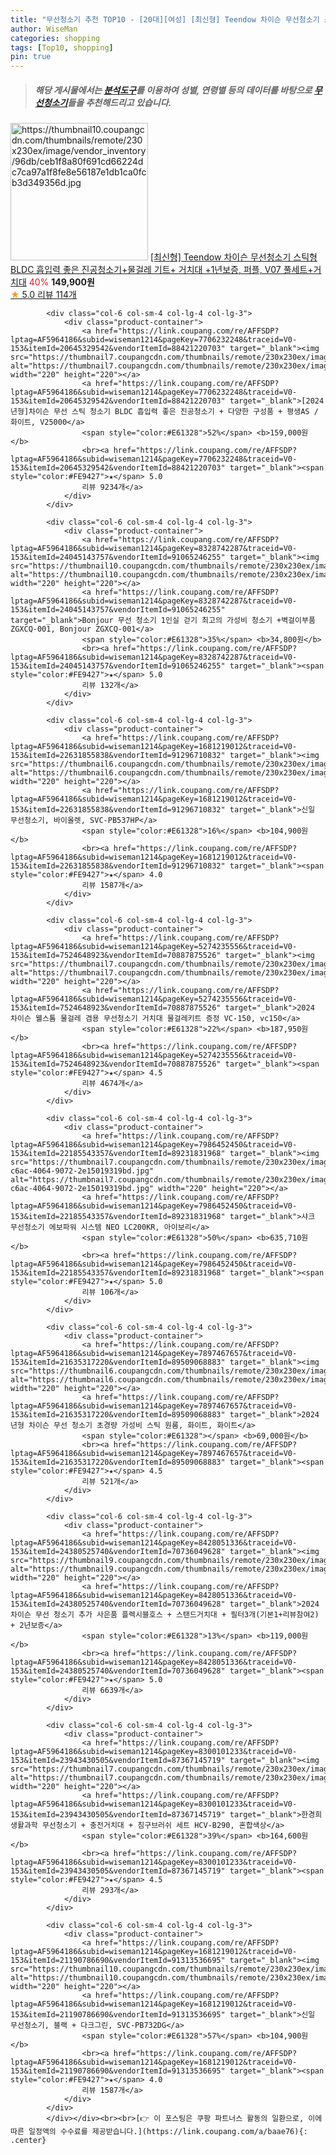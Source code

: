 ```yaml
---
title: "무선청소기 추천 TOP10 - [20대][여성] [최신형] Teendow 차이슨 무선청소기 스틱형 BLDC 흡입력 좋은 진공청소기+물걸레 기트+ 거치대 +1년보증, 퍼플, "
author: WiseMan
categories: shopping
tags: [Top10, shopping]
pin: true
---
```


> ##### 해당 게시물에서는 [**분석도구**](https://itemscout.io/)를 이용하여 **성별**, **연령별** 등의 데이터를 바탕으로 [**무선청소기**](https://link.coupang.com/a/baae76)들을 추천해드리고 있습니다.
<div class="container"><div class="row">
            <div class="col-6 col-sm-4 col-lg-4 col-lg-3">
                <div class="product-container">
                    <a href="https://link.coupang.com/re/AFFSDP?lptag=AF5964186&subid=wiseman1214&pageKey=8327421747&traceid=V0-153&itemId=24040043831&vendorItemId=90407878636" target="_blank"><img src="https://thumbnail10.coupangcdn.com/thumbnails/remote/230x230ex/image/vendor_inventory/96db/ceb1f8a80f691cd66224dc7ca97a1f8fe8e56187e1db1ca0fcb3d349356d.jpg" alt="https://thumbnail10.coupangcdn.com/thumbnails/remote/230x230ex/image/vendor_inventory/96db/ceb1f8a80f691cd66224dc7ca97a1f8fe8e56187e1db1ca0fcb3d349356d.jpg" width="220" height="220"></a>
                    <a href="https://link.coupang.com/re/AFFSDP?lptag=AF5964186&subid=wiseman1214&pageKey=8327421747&traceid=V0-153&itemId=24040043831&vendorItemId=90407878636" target="_blank">[최신형] Teendow 차이슨 무선청소기 스틱형 BLDC 흡입력 좋은 진공청소기+물걸레 기트+ 거치대 +1년보증, 퍼플, V07 풀세트+거치대</a>
                    <span style="color:#E61328">40%</span> <b>149,900원</b>
                    <br><a href="https://link.coupang.com/re/AFFSDP?lptag=AF5964186&subid=wiseman1214&pageKey=8327421747&traceid=V0-153&itemId=24040043831&vendorItemId=90407878636" target="_blank"><span style="color:#FE9427">★</span> 5.0
                    리뷰 114개</a>
                </div>
            </div>
            
            <div class="col-6 col-sm-4 col-lg-4 col-lg-3">
                <div class="product-container">
                    <a href="https://link.coupang.com/re/AFFSDP?lptag=AF5964186&subid=wiseman1214&pageKey=7706232248&traceid=V0-153&itemId=20645329542&vendorItemId=88421220703" target="_blank"><img src="https://thumbnail7.coupangcdn.com/thumbnails/remote/230x230ex/image/vendor_inventory/85ed/e444d9ced7d83aaacdf143714fbfe3582f3b2249582aa87d15318d291d7b.jpg" alt="https://thumbnail7.coupangcdn.com/thumbnails/remote/230x230ex/image/vendor_inventory/85ed/e444d9ced7d83aaacdf143714fbfe3582f3b2249582aa87d15318d291d7b.jpg" width="220" height="220"></a>
                    <a href="https://link.coupang.com/re/AFFSDP?lptag=AF5964186&subid=wiseman1214&pageKey=7706232248&traceid=V0-153&itemId=20645329542&vendorItemId=88421220703" target="_blank">[2024년형]차이슨 무선 스틱 청소기 BLDC 흡입력 좋은 진공청소기 + 다양한 구성품 + 평생AS / 화이트, V25000</a>
                    <span style="color:#E61328">52%</span> <b>159,000원</b>
                    <br><a href="https://link.coupang.com/re/AFFSDP?lptag=AF5964186&subid=wiseman1214&pageKey=7706232248&traceid=V0-153&itemId=20645329542&vendorItemId=88421220703" target="_blank"><span style="color:#FE9427">★</span> 5.0
                    리뷰 9234개</a>
                </div>
            </div>
            
            <div class="col-6 col-sm-4 col-lg-4 col-lg-3">
                <div class="product-container">
                    <a href="https://link.coupang.com/re/AFFSDP?lptag=AF5964186&subid=wiseman1214&pageKey=8328742287&traceid=V0-153&itemId=24045143757&vendorItemId=91065246255" target="_blank"><img src="https://thumbnail10.coupangcdn.com/thumbnails/remote/230x230ex/image/vendor_inventory/7f86/322400b3526639e46b66544021aa702d0b1bf8f7980c43bcdf410843ef26.jpg" alt="https://thumbnail10.coupangcdn.com/thumbnails/remote/230x230ex/image/vendor_inventory/7f86/322400b3526639e46b66544021aa702d0b1bf8f7980c43bcdf410843ef26.jpg" width="220" height="220"></a>
                    <a href="https://link.coupang.com/re/AFFSDP?lptag=AF5964186&subid=wiseman1214&pageKey=8328742287&traceid=V0-153&itemId=24045143757&vendorItemId=91065246255" target="_blank">Bonjour 무선 청소기 1인실 걷기 최고의 가성비 청소기 +벽걸이부품 ZGXCQ-001, Bonjour ZGXCQ-001</a>
                    <span style="color:#E61328">35%</span> <b>34,800원</b>
                    <br><a href="https://link.coupang.com/re/AFFSDP?lptag=AF5964186&subid=wiseman1214&pageKey=8328742287&traceid=V0-153&itemId=24045143757&vendorItemId=91065246255" target="_blank"><span style="color:#FE9427">★</span> 5.0
                    리뷰 132개</a>
                </div>
            </div>
            
            <div class="col-6 col-sm-4 col-lg-4 col-lg-3">
                <div class="product-container">
                    <a href="https://link.coupang.com/re/AFFSDP?lptag=AF5964186&subid=wiseman1214&pageKey=1681219012&traceid=V0-153&itemId=22631855838&vendorItemId=91296710832" target="_blank"><img src="https://thumbnail6.coupangcdn.com/thumbnails/remote/230x230ex/image/vendor_inventory/b42a/d0faef2fea6cc4b422599dcfce380785dc17f603093b97fbd09c2677a8bd.jpg" alt="https://thumbnail6.coupangcdn.com/thumbnails/remote/230x230ex/image/vendor_inventory/b42a/d0faef2fea6cc4b422599dcfce380785dc17f603093b97fbd09c2677a8bd.jpg" width="220" height="220"></a>
                    <a href="https://link.coupang.com/re/AFFSDP?lptag=AF5964186&subid=wiseman1214&pageKey=1681219012&traceid=V0-153&itemId=22631855838&vendorItemId=91296710832" target="_blank">신일 무선청소기, 바이올렛, SVC-PB537HP</a>
                    <span style="color:#E61328">16%</span> <b>104,900원</b>
                    <br><a href="https://link.coupang.com/re/AFFSDP?lptag=AF5964186&subid=wiseman1214&pageKey=1681219012&traceid=V0-153&itemId=22631855838&vendorItemId=91296710832" target="_blank"><span style="color:#FE9427">★</span> 4.0
                    리뷰 1587개</a>
                </div>
            </div>
            
            <div class="col-6 col-sm-4 col-lg-4 col-lg-3">
                <div class="product-container">
                    <a href="https://link.coupang.com/re/AFFSDP?lptag=AF5964186&subid=wiseman1214&pageKey=5274235556&traceid=V0-153&itemId=7524648923&vendorItemId=70887875526" target="_blank"><img src="https://thumbnail7.coupangcdn.com/thumbnails/remote/230x230ex/image/vendor_inventory/dcdd/f5da1a90ddf53811f527a1cce0684be8542f492d417e5758110afc54b100.jpg" alt="https://thumbnail7.coupangcdn.com/thumbnails/remote/230x230ex/image/vendor_inventory/dcdd/f5da1a90ddf53811f527a1cce0684be8542f492d417e5758110afc54b100.jpg" width="220" height="220"></a>
                    <a href="https://link.coupang.com/re/AFFSDP?lptag=AF5964186&subid=wiseman1214&pageKey=5274235556&traceid=V0-153&itemId=7524648923&vendorItemId=70887875526" target="_blank">2024 차이슨 웰스톰 물걸레 겸용 무선청소기 거치대 물걸레키트 증정 VC-150, vc150</a>
                    <span style="color:#E61328">22%</span> <b>187,950원</b>
                    <br><a href="https://link.coupang.com/re/AFFSDP?lptag=AF5964186&subid=wiseman1214&pageKey=5274235556&traceid=V0-153&itemId=7524648923&vendorItemId=70887875526" target="_blank"><span style="color:#FE9427">★</span> 4.5
                    리뷰 4674개</a>
                </div>
            </div>
            
            <div class="col-6 col-sm-4 col-lg-4 col-lg-3">
                <div class="product-container">
                    <a href="https://link.coupang.com/re/AFFSDP?lptag=AF5964186&subid=wiseman1214&pageKey=7986452450&traceid=V0-153&itemId=22185543357&vendorItemId=89231831968" target="_blank"><img src="https://thumbnail7.coupangcdn.com/thumbnails/remote/230x230ex/image/retail/images/2024/03/26/9/1/c9958e53-c6ac-4064-9072-2e15019319bd.jpg" alt="https://thumbnail7.coupangcdn.com/thumbnails/remote/230x230ex/image/retail/images/2024/03/26/9/1/c9958e53-c6ac-4064-9072-2e15019319bd.jpg" width="220" height="220"></a>
                    <a href="https://link.coupang.com/re/AFFSDP?lptag=AF5964186&subid=wiseman1214&pageKey=7986452450&traceid=V0-153&itemId=22185543357&vendorItemId=89231831968" target="_blank">샤크 무선청소기 에보파워 시스템 NEO LC200KR, 아이보리</a>
                    <span style="color:#E61328">50%</span> <b>635,710원</b>
                    <br><a href="https://link.coupang.com/re/AFFSDP?lptag=AF5964186&subid=wiseman1214&pageKey=7986452450&traceid=V0-153&itemId=22185543357&vendorItemId=89231831968" target="_blank"><span style="color:#FE9427">★</span> 5.0
                    리뷰 106개</a>
                </div>
            </div>
            
            <div class="col-6 col-sm-4 col-lg-4 col-lg-3">
                <div class="product-container">
                    <a href="https://link.coupang.com/re/AFFSDP?lptag=AF5964186&subid=wiseman1214&pageKey=7897467657&traceid=V0-153&itemId=21635317220&vendorItemId=89509068883" target="_blank"><img src="https://thumbnail6.coupangcdn.com/thumbnails/remote/230x230ex/image/vendor_inventory/52da/e7beafeddbf7e73d1c998e0c3d0a910d7f512d1a2ccc3814f4d1b1beafd3.jpg" alt="https://thumbnail6.coupangcdn.com/thumbnails/remote/230x230ex/image/vendor_inventory/52da/e7beafeddbf7e73d1c998e0c3d0a910d7f512d1a2ccc3814f4d1b1beafd3.jpg" width="220" height="220"></a>
                    <a href="https://link.coupang.com/re/AFFSDP?lptag=AF5964186&subid=wiseman1214&pageKey=7897467657&traceid=V0-153&itemId=21635317220&vendorItemId=89509068883" target="_blank">2024년형 차이슨 무선 청소기 초경량 가성비 스틱 원룸, 화이트, 화이트</a>
                    <span style="color:#E61328"></span> <b>69,000원</b>
                    <br><a href="https://link.coupang.com/re/AFFSDP?lptag=AF5964186&subid=wiseman1214&pageKey=7897467657&traceid=V0-153&itemId=21635317220&vendorItemId=89509068883" target="_blank"><span style="color:#FE9427">★</span> 4.5
                    리뷰 521개</a>
                </div>
            </div>
            
            <div class="col-6 col-sm-4 col-lg-4 col-lg-3">
                <div class="product-container">
                    <a href="https://link.coupang.com/re/AFFSDP?lptag=AF5964186&subid=wiseman1214&pageKey=8428051336&traceid=V0-153&itemId=24380525740&vendorItemId=70736049628" target="_blank"><img src="https://thumbnail9.coupangcdn.com/thumbnails/remote/230x230ex/image/vendor_inventory/874e/f8daaa5bd50c1ba3ee4e25d5dba24ab4d954ed21cf61fab463b0f9563a78.jpg" alt="https://thumbnail9.coupangcdn.com/thumbnails/remote/230x230ex/image/vendor_inventory/874e/f8daaa5bd50c1ba3ee4e25d5dba24ab4d954ed21cf61fab463b0f9563a78.jpg" width="220" height="220"></a>
                    <a href="https://link.coupang.com/re/AFFSDP?lptag=AF5964186&subid=wiseman1214&pageKey=8428051336&traceid=V0-153&itemId=24380525740&vendorItemId=70736049628" target="_blank">2024 차이슨 무선 청소기 추가 사은품 플렉시블호스 + 스탠드거치대 + 필터3개(기본1+리뷰참여2) + 2년보증</a>
                    <span style="color:#E61328">13%</span> <b>119,000원</b>
                    <br><a href="https://link.coupang.com/re/AFFSDP?lptag=AF5964186&subid=wiseman1214&pageKey=8428051336&traceid=V0-153&itemId=24380525740&vendorItemId=70736049628" target="_blank"><span style="color:#FE9427">★</span> 5.0
                    리뷰 6639개</a>
                </div>
            </div>
            
            <div class="col-6 col-sm-4 col-lg-4 col-lg-3">
                <div class="product-container">
                    <a href="https://link.coupang.com/re/AFFSDP?lptag=AF5964186&subid=wiseman1214&pageKey=8300101233&traceid=V0-153&itemId=23943430505&vendorItemId=87367145719" target="_blank"><img src="https://thumbnail7.coupangcdn.com/thumbnails/remote/230x230ex/image/1025_amir_coupang_oct_80k/7a7c/ef18d2e21f0dd0cbea749d2a5fda7c7e716b4fa1a665f937adecb6791092.jpg" alt="https://thumbnail7.coupangcdn.com/thumbnails/remote/230x230ex/image/1025_amir_coupang_oct_80k/7a7c/ef18d2e21f0dd0cbea749d2a5fda7c7e716b4fa1a665f937adecb6791092.jpg" width="220" height="220"></a>
                    <a href="https://link.coupang.com/re/AFFSDP?lptag=AF5964186&subid=wiseman1214&pageKey=8300101233&traceid=V0-153&itemId=23943430505&vendorItemId=87367145719" target="_blank">한경희생활과학 무선청소기 + 충전거치대 + 침구브러쉬 세트 HCV-B290, 혼합색상</a>
                    <span style="color:#E61328">39%</span> <b>164,600원</b>
                    <br><a href="https://link.coupang.com/re/AFFSDP?lptag=AF5964186&subid=wiseman1214&pageKey=8300101233&traceid=V0-153&itemId=23943430505&vendorItemId=87367145719" target="_blank"><span style="color:#FE9427">★</span> 4.5
                    리뷰 293개</a>
                </div>
            </div>
            
            <div class="col-6 col-sm-4 col-lg-4 col-lg-3">
                <div class="product-container">
                    <a href="https://link.coupang.com/re/AFFSDP?lptag=AF5964186&subid=wiseman1214&pageKey=1681219012&traceid=V0-153&itemId=21190786690&vendorItemId=91313536695" target="_blank"><img src="https://thumbnail10.coupangcdn.com/thumbnails/remote/230x230ex/image/vendor_inventory/268c/2500472bfea972fb016c657be206b280a9ec9a8f94ceafff397b3cf479fa.jpg" alt="https://thumbnail10.coupangcdn.com/thumbnails/remote/230x230ex/image/vendor_inventory/268c/2500472bfea972fb016c657be206b280a9ec9a8f94ceafff397b3cf479fa.jpg" width="220" height="220"></a>
                    <a href="https://link.coupang.com/re/AFFSDP?lptag=AF5964186&subid=wiseman1214&pageKey=1681219012&traceid=V0-153&itemId=21190786690&vendorItemId=91313536695" target="_blank">신일 무선청소기, 블랙 + 다크그린, SVC-PB732DG</a>
                    <span style="color:#E61328">57%</span> <b>104,900원</b>
                    <br><a href="https://link.coupang.com/re/AFFSDP?lptag=AF5964186&subid=wiseman1214&pageKey=1681219012&traceid=V0-153&itemId=21190786690&vendorItemId=91313536695" target="_blank"><span style="color:#FE9427">★</span> 4.0
                    리뷰 1587개</a>
                </div>
            </div>
            </div></div><br><br>[👉 이 포스팅은 쿠팡 파트너스 활동의 일환으로, 이에 따른 일정액의 수수료를 제공받습니다.](https://link.coupang.com/a/baae76){: .center}